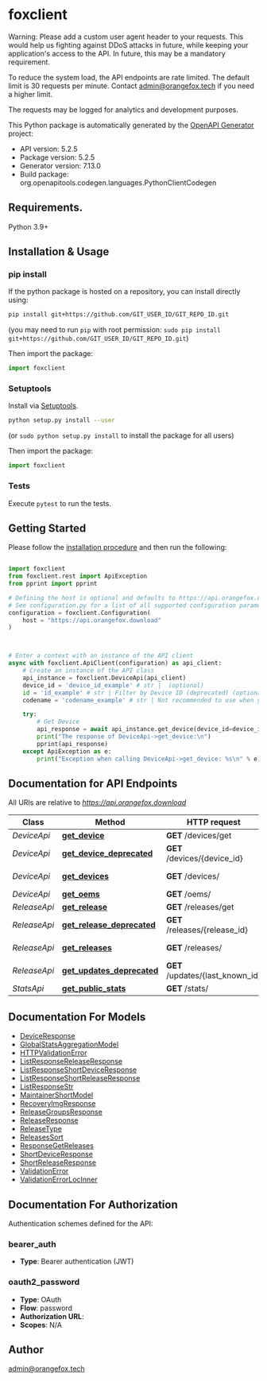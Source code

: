# foxclient

Warning: Please add a custom user agent header to your requests.
This would help us fighting against DDoS attacks in future, while keeping your application's access to the API.
In future, this may be a mandatory requirement.

To reduce the system load, the API endpoints are rate limited.
The default limit is 30 requests per minute. Contact admin@orangefox.tech if you need a higher limit.

The requests may be logged for analytics and development purposes.


This Python package is automatically generated by the [OpenAPI Generator](https://openapi-generator.tech) project:

- API version: 5.2.5
- Package version: 5.2.5
- Generator version: 7.13.0
- Build package: org.openapitools.codegen.languages.PythonClientCodegen

## Requirements.

Python 3.9+

## Installation & Usage
### pip install

If the python package is hosted on a repository, you can install directly using:

```sh
pip install git+https://github.com/GIT_USER_ID/GIT_REPO_ID.git
```
(you may need to run `pip` with root permission: `sudo pip install git+https://github.com/GIT_USER_ID/GIT_REPO_ID.git`)

Then import the package:
```python
import foxclient
```

### Setuptools

Install via [Setuptools](http://pypi.python.org/pypi/setuptools).

```sh
python setup.py install --user
```
(or `sudo python setup.py install` to install the package for all users)

Then import the package:
```python
import foxclient
```

### Tests

Execute `pytest` to run the tests.

## Getting Started

Please follow the [installation procedure](#installation--usage) and then run the following:

```python

import foxclient
from foxclient.rest import ApiException
from pprint import pprint

# Defining the host is optional and defaults to https://api.orangefox.download
# See configuration.py for a list of all supported configuration parameters.
configuration = foxclient.Configuration(
    host = "https://api.orangefox.download"
)



# Enter a context with an instance of the API client
async with foxclient.ApiClient(configuration) as api_client:
    # Create an instance of the API class
    api_instance = foxclient.DeviceApi(api_client)
    device_id = 'device_id_example' # str |  (optional)
    id = 'id_example' # str | Filter by Device ID (deprecated) (optional)
    codename = 'codename_example' # str | Not recommended to use when you can (optional)

    try:
        # Get Device
        api_response = await api_instance.get_device(device_id=device_id, id=id, codename=codename)
        print("The response of DeviceApi->get_device:\n")
        pprint(api_response)
    except ApiException as e:
        print("Exception when calling DeviceApi->get_device: %s\n" % e)

```

## Documentation for API Endpoints

All URIs are relative to *https://api.orangefox.download*

Class | Method | HTTP request | Description
------------ | ------------- | ------------- | -------------
*DeviceApi* | [**get_device**](docs/DeviceApi.md#get_device) | **GET** /devices/get | Get Device
*DeviceApi* | [**get_device_deprecated**](docs/DeviceApi.md#get_device_deprecated) | **GET** /devices/{device_id} | Get Device Short
*DeviceApi* | [**get_devices**](docs/DeviceApi.md#get_devices) | **GET** /devices/ | Get Devices
*DeviceApi* | [**get_oems**](docs/DeviceApi.md#get_oems) | **GET** /oems/ | Get Oems
*ReleaseApi* | [**get_release**](docs/ReleaseApi.md#get_release) | **GET** /releases/get | Get Release
*ReleaseApi* | [**get_release_deprecated**](docs/ReleaseApi.md#get_release_deprecated) | **GET** /releases/{release_id} | Get Release Short
*ReleaseApi* | [**get_releases**](docs/ReleaseApi.md#get_releases) | **GET** /releases/ | Get Releases
*ReleaseApi* | [**get_updates_deprecated**](docs/ReleaseApi.md#get_updates_deprecated) | **GET** /updates/{last_known_id} | Get Updates
*StatsApi* | [**get_public_stats**](docs/StatsApi.md#get_public_stats) | **GET** /stats/ | Public Stats


## Documentation For Models

 - [DeviceResponse](docs/DeviceResponse.md)
 - [GlobalStatsAggregationModel](docs/GlobalStatsAggregationModel.md)
 - [HTTPValidationError](docs/HTTPValidationError.md)
 - [ListResponseReleaseResponse](docs/ListResponseReleaseResponse.md)
 - [ListResponseShortDeviceResponse](docs/ListResponseShortDeviceResponse.md)
 - [ListResponseShortReleaseResponse](docs/ListResponseShortReleaseResponse.md)
 - [ListResponseStr](docs/ListResponseStr.md)
 - [MaintainerShortModel](docs/MaintainerShortModel.md)
 - [RecoveryImgResponse](docs/RecoveryImgResponse.md)
 - [ReleaseGroupsResponse](docs/ReleaseGroupsResponse.md)
 - [ReleaseResponse](docs/ReleaseResponse.md)
 - [ReleaseType](docs/ReleaseType.md)
 - [ReleasesSort](docs/ReleasesSort.md)
 - [ResponseGetReleases](docs/ResponseGetReleases.md)
 - [ShortDeviceResponse](docs/ShortDeviceResponse.md)
 - [ShortReleaseResponse](docs/ShortReleaseResponse.md)
 - [ValidationError](docs/ValidationError.md)
 - [ValidationErrorLocInner](docs/ValidationErrorLocInner.md)


<a id="documentation-for-authorization"></a>
## Documentation For Authorization


Authentication schemes defined for the API:
<a id="bearer_auth"></a>
### bearer_auth

- **Type**: Bearer authentication (JWT)

<a id="oauth2_password"></a>
### oauth2_password

- **Type**: OAuth
- **Flow**: password
- **Authorization URL**: 
- **Scopes**: N/A


## Author

admin@orangefox.tech


